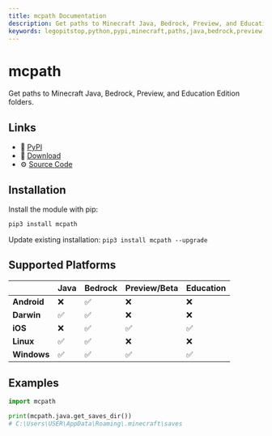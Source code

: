 ```yaml
---
title: mcpath Documentation
description: Get paths to Minecraft Java, Bedrock, Preview, and Education Edition folders.
keywords: legopitstop,python,pypi,minecraft,paths,java,bedrock,preview,education,world,screenshots,resourcepacks,behaviorpacks
---
```


# mcpath

Get paths to Minecraft Java, Bedrock, Preview, and Education Edition folders.

## Links

- :pie: [PyPI](https://pypi.org/project/mcpath)
- :file_folder: [Download](https://github.com/legopitstop/mcpath/releases)
- :gear: [Source Code](https://github.com/legopitstop/mcpath)

## Installation

Install the module with pip:

```bat
pip3 install mcpath
```

Update existing installation: `pip3 install mcpath --upgrade`

## Supported Platforms

|             | Java | Bedrock | Preview/Beta | Education |
| ----------- | ---- | ------- | ------------ | --------- |
| **Android** | ❌   | ✅      | ❌           | ❌        |
| **Darwin**  | ✅   | ✅      | ❌           | ❌        |
| **iOS**     | ❌   | ✅      | ✅           | ✅        |
| **Linux**   | ✅   | ✅      | ❌           | ❌        |
| **Windows** | ✅   | ✅      | ✅           | ✅        |

## Examples

```Python
import mcpath

print(mcpath.java.get_saves_dir())
# C:\Users\USER\AppData\Roaming\.minecraft\saves
```
